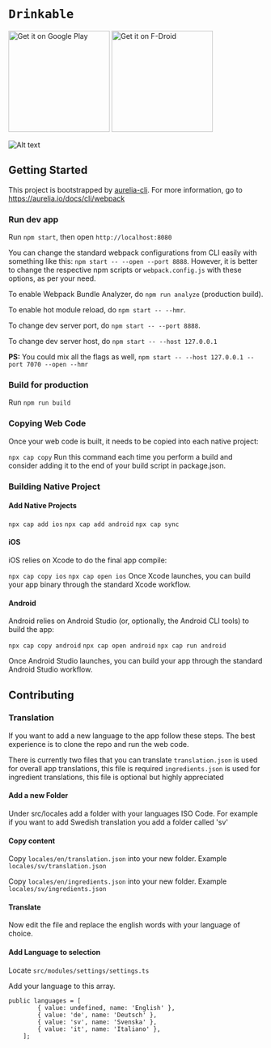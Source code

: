 # `Drinkable`

<a href='https://play.google.com/store/apps/details?id=com.moimob.drinkable&pcampaignid=pcampaignidMKT-Other-global-all-co-prtnr-py-PartBadge-Mar2515-1'><img width="200px" alt='Get it on Google Play' src='https://play.google.com/intl/en_us/badges/static/images/badges/en_badge_web_generic.png'/></a>
<a href="https://f-droid.org/en/packages/com.moimob.drinkable">
    <img src="https://fdroid.gitlab.io/artwork/badge/get-it-on.png"
    alt="Get it on F-Droid"
    width="200">
</a>

![Alt text](/android/app/src/main/feature-graphic.png?raw=true "")

## Getting Started

This project is bootstrapped by [aurelia-cli](https://github.com/aurelia/cli).
For more information, go to https://aurelia.io/docs/cli/webpack

### Run dev app

Run `npm start`, then open `http://localhost:8080`

You can change the standard webpack configurations from CLI easily with something like this: `npm start -- --open --port 8888`. However, it is better to change the respective npm scripts or `webpack.config.js` with these options, as per your need.

To enable Webpack Bundle Analyzer, do `npm run analyze` (production build).

To enable hot module reload, do `npm start -- --hmr`.

To change dev server port, do `npm start -- --port 8888`.

To change dev server host, do `npm start -- --host 127.0.0.1`

**PS:** You could mix all the flags as well, `npm start -- --host 127.0.0.1 --port 7070 --open --hmr`

### Build for production

Run `npm run build`

### Copying Web Code
Once your web code is built, it needs to be copied into each native project:

`npx cap copy`
Run this command each time you perform a build and consider adding it to the end of your build script in package.json.

### Building Native Project

#### Add Native Projects
`npx cap add ios`
`npx cap add android`
`npx cap sync`

#### iOS
iOS relies on Xcode to do the final app compile:

`npx cap copy ios`
`npx cap open ios`
Once Xcode launches, you can build your app binary through the standard Xcode workflow.

#### Android
Android relies on Android Studio (or, optionally, the Android CLI tools) to build the app:

`npx cap copy android`
`npx cap open android`
`npx cap run android`

Once Android Studio launches, you can build your app through the standard Android Studio workflow.

## Contributing

### Translation
If you want to add a new language to the app follow these steps. The best experience is to clone the repo and run the web code. 

There is currently two files that you can translate
`translation.json` is used for overall app translations, this file is required
`ingredients.json` is used for ingredient translations, this file is optional but highly appreciated

#### Add a new Folder
Under src/locales add a folder with your languages ISO Code. For example if you want to add Swedish translation you add a folder called 'sv'

#### Copy content
Copy `locales/en/translation.json` into your new folder. Example `locales/sv/translation.json`

Copy `locales/en/ingredients.json` into your new folder. Example `locales/sv/ingredients.json`

#### Translate 
Now edit the file and replace the english words with your language of choice. 

#### Add Language to selection
Locate `src/modules/settings/settings.ts`

Add your language to this array.
```
public languages = [
        { value: undefined, name: 'English' },
        { value: 'de', name: 'Deutsch' },
        { value: 'sv', name: 'Svenska' },
        { value: 'it', name: 'Italiano' },
    ];
```
